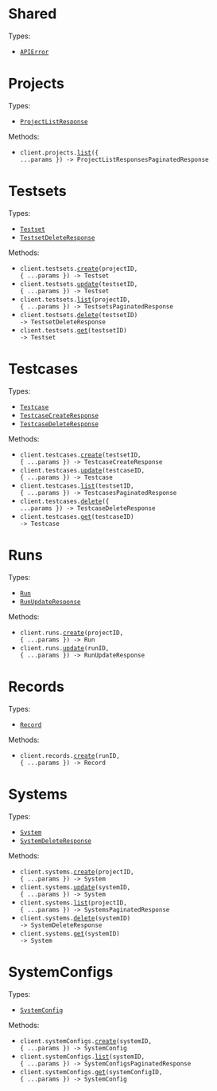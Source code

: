 # Shared

Types:

- <code><a href="./src/resources/shared.ts">APIError</a></code>

# Projects

Types:

- <code><a href="./src/resources/projects.ts">ProjectListResponse</a></code>

Methods:

- <code title="get /projects">client.projects.<a href="./src/resources/projects.ts">list</a>({ ...params }) -> ProjectListResponsesPaginatedResponse</code>

# Testsets

Types:

- <code><a href="./src/resources/testsets.ts">Testset</a></code>
- <code><a href="./src/resources/testsets.ts">TestsetDeleteResponse</a></code>

Methods:

- <code title="post /projects/{projectId}/testsets">client.testsets.<a href="./src/resources/testsets.ts">create</a>(projectID, { ...params }) -> Testset</code>
- <code title="patch /testsets/{testsetId}">client.testsets.<a href="./src/resources/testsets.ts">update</a>(testsetID, { ...params }) -> Testset</code>
- <code title="get /projects/{projectId}/testsets">client.testsets.<a href="./src/resources/testsets.ts">list</a>(projectID, { ...params }) -> TestsetsPaginatedResponse</code>
- <code title="delete /testsets/{testsetId}">client.testsets.<a href="./src/resources/testsets.ts">delete</a>(testsetID) -> TestsetDeleteResponse</code>
- <code title="get /testsets/{testsetId}">client.testsets.<a href="./src/resources/testsets.ts">get</a>(testsetID) -> Testset</code>

# Testcases

Types:

- <code><a href="./src/resources/testcases.ts">Testcase</a></code>
- <code><a href="./src/resources/testcases.ts">TestcaseCreateResponse</a></code>
- <code><a href="./src/resources/testcases.ts">TestcaseDeleteResponse</a></code>

Methods:

- <code title="post /testsets/{testsetId}/testcases">client.testcases.<a href="./src/resources/testcases.ts">create</a>(testsetID, { ...params }) -> TestcaseCreateResponse</code>
- <code title="put /testcases/{testcaseId}">client.testcases.<a href="./src/resources/testcases.ts">update</a>(testcaseID, { ...params }) -> Testcase</code>
- <code title="get /testsets/{testsetId}/testcases">client.testcases.<a href="./src/resources/testcases.ts">list</a>(testsetID, { ...params }) -> TestcasesPaginatedResponse</code>
- <code title="post /testcases/bulk-delete">client.testcases.<a href="./src/resources/testcases.ts">delete</a>({ ...params }) -> TestcaseDeleteResponse</code>
- <code title="get /testcases/{testcaseId}">client.testcases.<a href="./src/resources/testcases.ts">get</a>(testcaseID) -> Testcase</code>

# Runs

Types:

- <code><a href="./src/resources/runs.ts">Run</a></code>
- <code><a href="./src/resources/runs.ts">RunUpdateResponse</a></code>

Methods:

- <code title="post /projects/{projectId}/runs">client.runs.<a href="./src/resources/runs.ts">create</a>(projectID, { ...params }) -> Run</code>
- <code title="patch /runs/{runId}">client.runs.<a href="./src/resources/runs.ts">update</a>(runID, { ...params }) -> RunUpdateResponse</code>

# Records

Types:

- <code><a href="./src/resources/records.ts">Record</a></code>

Methods:

- <code title="post /runs/{runId}/records">client.records.<a href="./src/resources/records.ts">create</a>(runID, { ...params }) -> Record</code>

# Systems

Types:

- <code><a href="./src/resources/systems.ts">System</a></code>
- <code><a href="./src/resources/systems.ts">SystemDeleteResponse</a></code>

Methods:

- <code title="post /projects/{projectId}/systems">client.systems.<a href="./src/resources/systems.ts">create</a>(projectID, { ...params }) -> System</code>
- <code title="patch /systems/{systemId}">client.systems.<a href="./src/resources/systems.ts">update</a>(systemID, { ...params }) -> System</code>
- <code title="get /projects/{projectId}/systems">client.systems.<a href="./src/resources/systems.ts">list</a>(projectID, { ...params }) -> SystemsPaginatedResponse</code>
- <code title="delete /systems/{systemId}">client.systems.<a href="./src/resources/systems.ts">delete</a>(systemID) -> SystemDeleteResponse</code>
- <code title="get /systems/{systemId}">client.systems.<a href="./src/resources/systems.ts">get</a>(systemID) -> System</code>

# SystemConfigs

Types:

- <code><a href="./src/resources/system-configs.ts">SystemConfig</a></code>

Methods:

- <code title="post /systems/{systemId}/configs">client.systemConfigs.<a href="./src/resources/system-configs.ts">create</a>(systemID, { ...params }) -> SystemConfig</code>
- <code title="get /systems/{systemId}/configs">client.systemConfigs.<a href="./src/resources/system-configs.ts">list</a>(systemID, { ...params }) -> SystemConfigsPaginatedResponse</code>
- <code title="get /systems/{systemId}/configs/{systemConfigId}">client.systemConfigs.<a href="./src/resources/system-configs.ts">get</a>(systemConfigID, { ...params }) -> SystemConfig</code>

